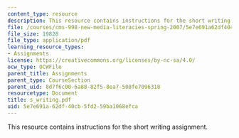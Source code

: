 ```yaml
---
content_type: resource
description: This resource contains instructions for the short writing assignment.
file: /courses/cms-998-new-media-literacies-spring-2007/5e7e691a62df40cb5fd259ba1068efca_s_writing.pdf
file_size: 19828
file_type: application/pdf
learning_resource_types:
- Assignments
license: https://creativecommons.org/licenses/by-nc-sa/4.0/
ocw_type: OCWFile
parent_title: Assignments
parent_type: CourseSection
parent_uid: 8d7f6c00-6a88-82f5-8ea7-508fe7096318
resourcetype: Document
title: s_writing.pdf
uid: 5e7e691a-62df-40cb-5fd2-59ba1068efca
---
```

This resource contains instructions for the short writing assignment.
